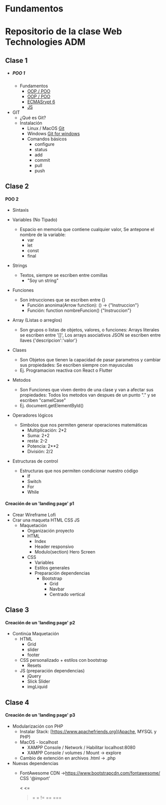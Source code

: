 # Fundamentos

# Repositorio de la clase Web Technologies ADM

## **Clase 1**
- ##### POO 1
  - Fundamentos
    - [OOP / POO](https://codesolt.com/tutoriales/fundamentos/programacion-orientada-objetos/)
    - [OOP / POO](https://msdn.microsoft.com/es-es/library/bb972232.aspx)
    - [ECMASrypt 6](https://www.youtube.com/watch?v=OjMZg9gTLgw)  
    - [JS](https://www.youtube.com/watch?v=k9wTpG8NI4Q)  
- GIT
  - ¿Qué es Git?
  - Instalación
    - Linux / MacOS [Git](https://www.google.com/url?sa=t&rct=j&q=&esrc=s&source=web&cd=4&cad=rja&uact=8&ved=2ahUKEwjtgsPUycDeAhVFSq0KHS-IBywQFjADegQIBBAB&url=https%3A%2F%2Fgit-scm.com%2Fbook%2Fen%2Fv2%2FGetting-Started-Installing-Git&usg=AOvVaw34_NoLPGdtnUVR92ZCaR9H)
    - Windows [Git for windows](https://gitforwindows.org/)
    - Comandos básicos
      - configure
      - status
      - add
      - commit
      - pull
      - push

## **Clase 2**
#### POO 2
- Sintaxis
 - Variables (No Tipado)
   - Espacio en memoria que contiene cualquier valor, Se antepone el nombre de la variable:
     - var
     - let
     - const
     - final
 - Strings
   - Textos, siempre se escriben entre comillas
     - "Soy un string"     
 - Funciones
   - Son intrucciones que se escriben entre {}
     - Función anonima(Arrow function): () -> {"Instruccion"}
     - Función: function nombreFuncion() {"Instruccion"}

 - Array (Listas o arreglos)
   - Son grupos o listas de objetos, valores, o funciones: Arrays literales se escriben entre '[]', Los arrays asociativos JSON se escriben entre llaves {'descripcion':'valor'}

 - Clases
   - Son Objetos que tienen la capacidad de pasar parametros y cambiar sus propiedades: Se escriben siempre con mayusculas
    - Ej. Programacion reactiva con React o Flutter   

 - Metodos
   - Son Funciones que viven dentro de una clase y van a afectar sus propiedades: Todos los metodos van despues de un punto "." y se escriben "camelCase"
   - Ej. document.getElementById()

 - Operadores lógicos
   - Simbolos que nos permiten generar operaciones matemáticas
     - Multiplicación: 2*2
     - Suma: 2+2
     - resta: 2-2
     - Potencia: 2**2
     - División: 2/2

  - Estructuras de control
    - Estructuras que nos permiten condicionar nuestro código
      - If
      - Switch
      - For
      - While

#### Creación de un 'landing page' p1
- Crear Wireframe Lofi
- Crar una maqueta HTML CSS JS
  - Maquetación
    - Organización proyecto
    - HTML
      - Index
      - Header responsivo
      - Modulo(section) Hero Screen
    - CSS
      - Variables
      - Estilos generales
      - Preparación dependencias
          - Bootstrap
            - Grid
            - Navbar
            - Centrado vertical

## **Clase 3**
#### Creación de un 'landing page' p2
- Continúa Maquetación
  - HTML
    - Grid
    - slider
    - footer
  - CSS personalizado + estilos con bootstrap
    - Resets
  - JS (preparación dependencias)
    - jQuery
    - Slick Slider
    - imgLiquid


## **Clase 4**
#### Creación de un 'landing page' p3
- Modularización con PHP
  - Instalar Stack: [https://www.apachefriends.org](Apache, MYSQL y PHP)
   - MacOS - localhost
     - XAMPP Console / Network / Habilitar localhost:8080
     - XAMPP Console / volumes / Mount -> explore
  - Cambio de extención en archivos .html -> .php
- Nuevas dependencias
  - FontAwesome CDN ->https://www.bootstrapcdn.com/fontawesome/
    CSS '@import'

    <
    <=
    >
    >=
    =
    !=
    ==
    ===
